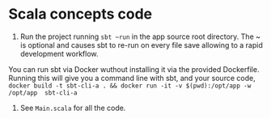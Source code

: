 # Scala concepts code


1. Run the project running `sbt ~run` in the app source root directory. The ~ is optional and causes sbt to re-run on every file save allowing to a rapid development workflow.

You can run sbt via Docker wuthout installing it via the provided Dockerfile. Running this will give you a command line with sbt, and your source code, `docker build -t sbt-cli-a . && docker run -it -v $(pwd):/opt/app -w /opt/app  sbt-cli-a`

1. See `Main.scala` for all the code.
